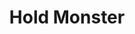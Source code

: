 ---
title: "Hold Monster"
index:
  - hold-monster
permalink: /spells/hold-monster/
tags:
  - Spell
  - 5th Level
  - Enchantment
available_for:
  - Bard
  - Sorcerer
  - Warlock
  - Wizard
level: "5th Level"
school: "Enchantment"
range: "90 ft"
comp:
  - V
  - S
  - M
material: "a small piece of iron."
duration: "1 Minute"
concentration: true
attack: "WIS Save"
description: |
  Choose a creature you can see and reach. The target must make a saving throw of Wisdom or be paralyzed for the duration of the spell. This spell has no effect against the undead. At the end of each round, the target can make a new saving throw of Wisdom. If successful, the spell ends for the creature.

  **At higher levels.** When you cast this spell using a level 6 or higher location, you can target an additional creature for each level of location beyond the fifth. The creatures must be within 30 feet o f each other when you target them.
excerpt: "Choose a creature you can see and reach."
source: "Basic Rules"
---